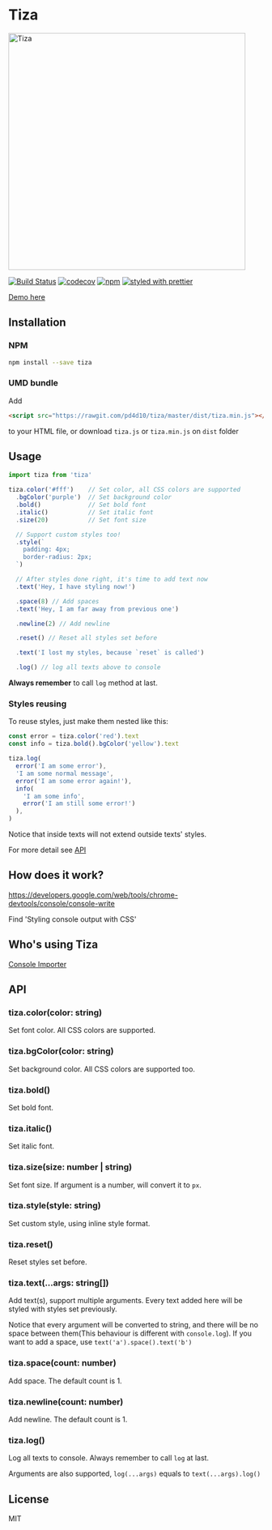 # Tiza

[<img src="https://raw.githubusercontent.com/pd4d10/tiza/master/assets/demo.png" alt="Tiza" width="468">](https://pd4d10.github.io/tiza/)

[![Build Status](https://travis-ci.org/pd4d10/tiza.svg?branch=master)](https://travis-ci.org/pd4d10/tiza)
[![codecov](https://codecov.io/gh/pd4d10/tiza/branch/master/graph/badge.svg)](https://codecov.io/gh/pd4d10/tiza)
[![npm](https://img.shields.io/npm/v/tiza.svg)](https://www.npmjs.com/package/tiza)
[![styled with prettier](https://img.shields.io/badge/styled_with-prettier-ff69b4.svg)](https://github.com/prettier/prettier)

[Demo here](https://pd4d10.github.io/tiza/)

## Installation

### NPM

```sh
npm install --save tiza
```

### UMD bundle

Add

```html
<script src="https://rawgit.com/pd4d10/tiza/master/dist/tiza.min.js"></script>
```

to your HTML file, or download `tiza.js` or `tiza.min.js` on `dist` folder

## Usage

```js
import tiza from 'tiza'

tiza.color('#fff')    // Set color, all CSS colors are supported
  .bgColor('purple')  // Set background color
  .bold()             // Set bold font
  .italic()           // Set italic font
  .size(20)           // Set font size

  // Support custom styles too!
  .style(`
    padding: 4px;
    border-radius: 2px;
  `)

  // After styles done right, it's time to add text now
  .text('Hey, I have styling now!')

  .space(8) // Add spaces
  .text('Hey, I am far away from previous one')

  .newline(2) // Add newline

  .reset() // Reset all styles set before

  .text('I lost my styles, because `reset` is called')

  .log() // log all texts above to console
```

**Always remember** to call `log` method at last.

### Styles reusing

To reuse styles, just make them nested like this:

```js
const error = tiza.color('red').text
const info = tiza.bold().bgColor('yellow').text

tiza.log(
  error('I am some error'),
  'I am some normal message',
  error('I am some error again!'),
  info(
    'I am some info',
    error('I am still some error!')
  ),
)
```

Notice that inside texts will not extend outside texts' styles.

For more detail see [API](#api)

## How does it work?

https://developers.google.com/web/tools/chrome-devtools/console/console-write

Find 'Styling console output with CSS'

## Who's using Tiza

[Console Importer](https://github.com/pd4d10/console-importer)

## API

### tiza.color(color: string)

Set font color. All CSS colors are supported.

### tiza.bgColor(color: string)

Set background color. All CSS colors are supported too.

### tiza.bold()

Set bold font.

### tiza.italic()

Set italic font.

### tiza.size(size: number | string)

Set font size. If argument is a number, will convert it to `px`.

### tiza.style(style: string)

Set custom style, using inline style format.

### tiza.reset()

Reset styles set before.

### tiza.text(...args: string[])

Add text(s), support multiple arguments. Every text added here will be styled with styles set previously.

Notice that every argument will be converted to string, and there will be no space between them(This behaviour is different with `console.log`). If you want to add a space, use `text('a').space().text('b')`

### tiza.space(count: number)

Add space. The default count is 1.

### tiza.newline(count: number)

Add newline. The default count is 1.

### tiza.log()

Log all texts to console. Always remember to call `log` at last.

Arguments are also supported, `log(...args)` equals to `text(...args).log()`

## License

MIT
